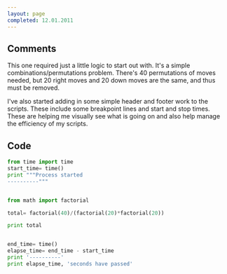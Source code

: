 ```yaml
---
layout: page
completed: 12.01.2011
---
```


## Comments

This one required just a little logic to start out with. It's a simple
combinations/permutations problem. There's 40 permutations of moves needed, but
20 right moves and 20 down moves are the same, and thus must be removed.

I've also started adding in some simple header and footer work to the scripts.
These include some breakpoint lines and start and stop times. These are helping
me visually see what is going on and also help manage the efficiency of my
scripts.

## Code

```python
from time import time
start_time= time()
print """Process started
----------"""


from math import factorial

total= factorial(40)/(factorial(20)*factorial(20))

print total


end_time= time()
elapse_time= end_time - start_time
print '----------'
print elapse_time, 'seconds have passed'
```
